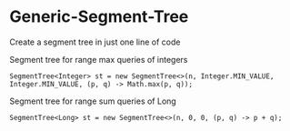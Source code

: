 # Generic-Segment-Tree
Create a segment tree in just one line of code

Segment tree for range max queries of integers
```
SegmentTree<Integer> st = new SegmentTree<>(n, Integer.MIN_VALUE, Integer.MIN_VALUE, (p, q) -> Math.max(p, q));
```

Segment tree for range sum queries of Long 
```
SegmentTree<Long> st = new SegmentTree<>(n, 0, 0, (p, q) -> p + q);
```

